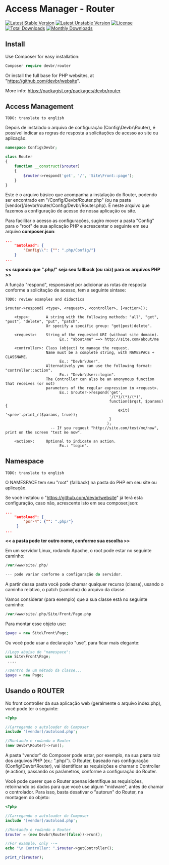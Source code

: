 # Access Manager - Router

[![Latest Stable Version](https://poser.pugx.org/devbr/website/v/stable)](https://packagist.org/packages/devbr/router)
[![Latest Unstable Version](https://poser.pugx.org/devbr/website/v/unstable)](https://packagist.org/packages/devbr/router)
[![License](https://poser.pugx.org/devbr/website/license)](https://packagist.org/packages/devbr/router)
[![Total Downloads](https://poser.pugx.org/devbr/website/downloads)](https://packagist.org/packages/devbr/router)
[![Monthly Downloads](https://poser.pugx.org/devbr/website/d/monthly)](https://packagist.org/packages/devbr/router)

## Install

Use Composer for easy installation:

```php
Composer require devbr/router 
```

Or install the full base for PHP websites, at "https://github.com/devbr/website".

More info: https://packagist.org/packages/devbr/router

## Access Management

```TODO: translate to english``` 

Depois de instalado o arquivo de configuração (Config\Devbr\Router), é possível indicar as regras de resposta a solicitações de acesso ao site ou aplicação.

```php
namespace Config\Devbr;

class Router
{
    function __construct($router)
    {
        $router->respond('get', '/', 'Site\Front::page');
    }
}
```
Este é o arquivo básico que acompanha a instalação do Router, podendo ser encontrado em "/Config/Devbr/Router.php" (ou na pasta [vendor]/devbr/router/Config/Devbr/Router.php). É neste arquivo que fazemos a configuração de acesso de nossa aplicação ou site.

Para facilitar o acesso as configurações, sugiro mover a pasta "Config" para o "root" de sua aplicação PHP e acrescentar o seguinte em seu arquivo **composer.json**:

```json
...
    "autoload": {
        "Config\\": {"": ".php/Config/"}
    }
...
```
<b><< supondo que ".php/" seja seu fallback (ou raiz) para os arquivos PHP >></b>

A função "respond", responsável por adicionar as rotas de resposta conforme a solicitação de acesso, tem a seguinte sintaxe:

```shell
TODO: review examples and didactics

$router->respond( <type>, <request>, <controller>, [<action>]);
        
    <type>:       A string with the following methods: "all", "get", "post", "delete", "put", "patch".
                  Or specify a specific group: "get|post|delete".
                          
    <request>:    String of the requested URI (without site domain).
                        Ex.: "about/me" ==> http://site.com/about/me
            
    <controller>: Class (object) to manage the request.
                  Name must be a complete string, with NAMESPACE + CLASSNAME. 
                        Ex.: "Devbr\User".
                  Alternatively you can use the following format: "controller::action". 
                        Ex.: "Devbr\User::login".
                  The Controller can also be an anonymous function that receives (or not)
                  parameters of the regular expression in <request>.
                        Ex.: $router->respond('get', 
                                              '/(*)/(*)/(*)', 
                                              function($rqst, $params){ 
                                                  exit( '<pre>'.print_r($params, true));
                                              }
                                             );
                    -- If you request "http://site.com/test/me/now", print on the screen "test me now".
            
    <action>:     Optional to indicate an action. 
                        Ex.: "login".
```

## Namespace

```TODO: translate to english```

O NAMESPACE tem seu "root" (fallback) na pasta do PHP em seu site ou aplicação.

Se você instalou o "https://github.com/devbr/website" já terá esta configuração, caso não, acrescente isto em seu composer.json:

```json
...
    "autoload": {
        "psr-4": {"": ".php/"}
     }
...    
```
<b><< a pasta pode ter outro nome, conforme sua escolha >></b>

Em um servidor Linux, rodando Apache, o root pode estar no seguinte caminho:
```php
/var/www/site/.php/

--- pode variar conforme a configuração do servidor.
```
A partir dessa pasta você pode chamar qualquer recurso (classe), usando o caminho relativo, o patch (caminho) do arquivo da classe.

Vamos considerar (para exemplo) que a sua classe está no seguinte caminho:

```php
/var/www/site/.php/Site/Front/Page.php
```

Para montar esse objeto use:

```php
$page = new Site\Front\Page;
```

Ou você pode usar a declaração "use", para ficar mais elegante:

```php
//Logo abaixo do "namespace":
use Site\Front\Page;
 ....

//Dentro de um método da classe...
$page = new Page;
```

## Usando o ROUTER

No front controller da sua aplicação web (geralmente o arquivo index.php), você pode ter o seguinte:

```php
<?php

//Carregando o autoloader do Composer
include '[vendor]/autoload.php';

//Montando e rodando o Router
(new Devbr\Router)->run();
```

A pasta "vendor" do Composer pode estar, por exemplo, na sua pasta raiz dos arquivos PHP (ex.: ".php/").
O Router, baseado nas configuração (Config\Devbr\Router), vai identificar as requisições e chamar o Controller (e action), passando os parâmetros, conforme a configuração do Router.

Você pode querer que o Router apenas identifique as requisições, retoirnando os dados para que você use algum "midware", antes de chamar o controlador. Para isso, basta desativar o "autorun" do Router, na montagem do objeto:

```php
<?php

//Carregando o autoloader do Composer
include '[vendor]/autoload.php';

//Montando e rodando o Router
$router = (new Devbr\Router(false))->run();

//For example, only --¬
echo "\n Controller: ".$router->getController();

print_r($router);
```
